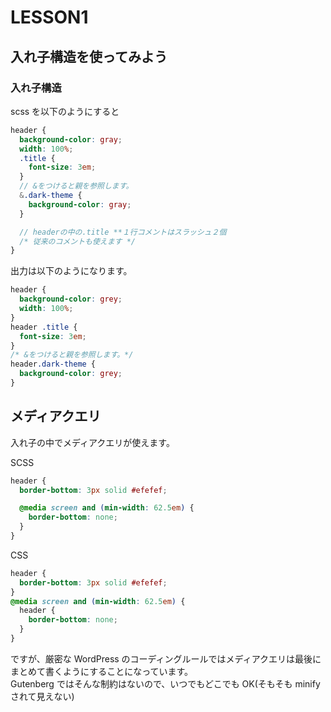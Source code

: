 # LESSON1

## 入れ子構造を使ってみよう

### 入れ子構造

scss を以下のようにすると

```scss
header {
  background-color: gray;
  width: 100%;
  .title {
    font-size: 3em;
  }
  // &をつけると親を参照します。
  &.dark-theme {
    background-color: gray;
  }

  // headerの中の.title **１行コメントはスラッシュ２個
  /* 従来のコメントも使えます */
}
```

出力は以下のようになります。

```css
header {
  background-color: grey;
  width: 100%;
}
header .title {
  font-size: 3em;
}
/* &をつけると親を参照します。*/
header.dark-theme {
  background-color: grey;
}
```

## メディアクエリ

入れ子の中でメディアクエリが使えます。

SCSS

```scss
header {
  border-bottom: 3px solid #efefef;

  @media screen and (min-width: 62.5em) {
    border-bottom: none;
  }
}
```

CSS

```css
header {
  border-bottom: 3px solid #efefef;
}
@media screen and (min-width: 62.5em) {
  header {
    border-bottom: none;
  }
}
```

ですが、厳密な WordPress のコーディングルールではメディアクエリは最後にまとめて書くようにすることになっています。  
Gutenberg ではそんな制約はないので、いつでもどこでも OK(そもそも minify されて見えない)

